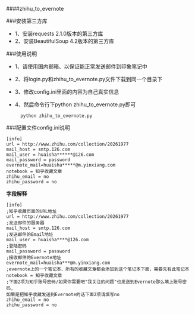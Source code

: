 ####zhihu_to_evernote


###安装第三方库

- 1、安装requests 2.1.0版本的第三方库
- 2、安装BeautifulSoup 4.2版本的第三方库

###使用说明

- 1、请使用国内邮箱、以保证能正常发送邮件到印象笔记中
- 2、将login.py和zhihu_to_evernote.py文件下载到同一个目录下
- 3、修改config.ini里面的内容为自己真实信息
- 4、然后命令行下python zhihu_to_evernote.py即可

		python zhihu_to_evernote.py

###配置文件config.ini说明

	[info]
	url = http://www.zhihu.com/collection/20261977
	mail_host = smtp.126.com
	mail_user = huaisha******@126.com
	mail_password = password
	evernote_mail=huaisha*****@m.yinxiang.com
	notebook = 知乎收藏文章
	zhihu_email = no
	zhihu_password = no

**字段解释**

	[info]
	;知乎收藏页面的URL地址
	url = http://www.zhihu.com/collection/20261977
	;发送邮件的服务器
	mail_host = smtp.126.com
	;发送邮件的Email地址
	mail_user = huaisha****@126.com
	;登陆密码
	mail_password = password
	;接收邮件的Evernote地址
	evernote_mail=huaisha***@m.yinxiang.com
	;evernote上的一个笔记本、所有的收藏文章都会添加到这个笔记本下面，需要先有此笔记本
	notebook = 知乎收藏文章
	;下面2项为知乎账号密码/如果你需要吧"我关注的问题"也发送到Evernote那么填上账号密码,
	如果是把知乎收藏发送到Evernote的话下面2项请填写no
	zhihu_email = no
	zhihu_password = no


